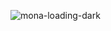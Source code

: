 ![mona-loading-dark](https://user-images.githubusercontent.com/91766105/173997217-61587af7-51b9-4c2c-9464-829b26464f82.gif)

